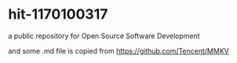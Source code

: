 # hit-1170100317
a public repository for Open Source Software Development

and some .md file is copied from https://github.com/Tencent/MMKV